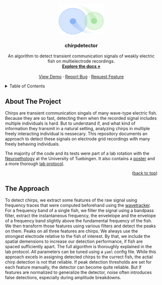 <!-- Improved compatibility of back to top link: See: https://github.com/othneildrew/Best-README-Template/pull/73 -->
<a name="readme-top"></a>
<!-- PROJECT LOGO -->
<br />
<div align="center">
  <a href="https://github.com/github_username/repo_name">
    <img src="assets/logo.png" alt="Logo" width="150" height="100">
  </a>

<h3 align="center">chirpdetector</h3>

  <p align="center">
    An algorithm to detect transient communication signals of weakly electric fish on multielectrode recordings.
    <br />
    <a href="https://github.com/github_username/repo_name"><strong>Explore the docs »</strong></a>
    <br />
    <br />
    <a href="https://github.com/github_username/repo_name">View Demo</a>
    ·
    <a href="https://github.com/github_username/repo_name/issues">Report Bug</a>
    ·
    <a href="https://github.com/github_username/repo_name/issues">Request Feature</a>
  </p>
</div>

<!-- TABLE OF CONTENTS -->
<details>
  <summary>Table of Contents</summary>
  <ol>
    <li><a href="#about-the-project">About The Project</a></li>
    <li><a href="#the-approach">Getting Started</a></li>
  </ol>
</details>


## About The Project

Chirps are transient communication singals of many wave-type electric fish. Because they are so fast, detecting them when the recorded signal includes multiple individuals is hard. But to understand if, and what kind of information they transmit in a natural setting, analyzing chirps in multiple freely interacting individual is nessecary. This repository documents an approach to detect these signals on electrode grid recordings with many freely behaving individuals.

The majority of the code and its tests were part of a lab rotation with the [Neuroethology](https://github.com/bendalab) at the University of Tuebingen. It also contains a [poster](poster_printed/main.pdf) and a more thorough [lab protocol](protocol/main.pdf).

<p align="right">(<a href="#readme-top">back to top</a>)</p>

## The Approach

To detect chirps, we extract some features of the raw signal using frequency traces that were computed beforehand using the [wavetracker](https://github.com/tillraab/wavetracker). For a frequency band of a single fish, we filter the signal using a bandpass filter, extract the instantaneous frequency, the envelelope and the envelope of a frequency band slightly above the fundamental frequency of the fish. We then transform those features using various filters and detect the peaks on them. Peaks on all three features are chirps. We always use the strongest electrode relative to the fish of interest. By that, we include the spatial demensions to increase our detection performance, if fish are spaced sufficiently apart. The full algorithm is thoroughly explained in the lab protocol. All parameters can be tuned using a `yaml` config file. While this approach excels in assigning detected chirps to the currect fish, the actial chirp detection is not that reliable. If peak detection thresholds are set for each feature manually, the detector can become quite reliable. But if features are normalized to generalize the detector, noise often introduces false detections, especially during amplitude breakdowns. 

<!-- # Chirp detection - GP2023 -->
<!-- ## Git-Repository and commands -->

<!-- - Go to the [Bendalab Git-Server](https://whale.am28.uni-tuebingen.de/git/) (https://whale.am28.uni-tuebingen.de/git/) -->
<!-- - Create your own account (and tell me ;D) -->
<!--   * I'll invite you the repository -->
<!-- - Clone the repository -->
<!-- -  -->
<!-- ```sh -->
<!-- git clone https://whale.am28.uni-tuebingen.de/git/raab/GP2023_chirp_detection.git -->
<!-- ``` -->

<!-- ## Basic git commands -->

<!-- - pull changes in git -->
<!-- ```shell -->
<!-- git pull origin <branch> -->
<!-- ``` -->
<!-- - commit chances -->
<!-- ```shell -->
<!-- git commit -m '<explaination>' file  # commit one file -->
<!-- git commit -a -m '<explaination>'    # commit all files -->
<!-- ``` -->
<!-- - push commits -->
<!-- ```shell -->
<!-- git push origin <branch> -->
<!-- ``` -->

<!-- ## Branches -->
<!-- Use branches to work on specific topics (e.g. 'algorithm', 'analysis', 'writing', ore even more specific ones) and merge -->
<!-- them into Master-Branch when it works are up to your expectations. -->

<!-- The "master" branch should always contain a working/correct version of your project. -->

<!-- - Create/change into branches -->
<!-- ```shell -->
<!-- # list all branches (highlight active branch) -->
<!-- git banch -a            -->
<!-- # switch into existing           -->
<!-- git checkout <existing branch>    -->
<!-- # switch into new branch -->
<!-- git checkout master -->
<!-- git checkout -b <new branch>      -->
<!-- ``` -->


<!-- - Re-merging with master branch -->
<!-- 1) get current version of master and implement it into branch -->
<!-- ```shell -->
<!-- git checkout master -->
<!-- git pull origin master -->
<!-- git checkout <branch> -->
<!-- git rebase master -->
<!-- ``` -->
<!-- This resets you branch to the fork-point, executes all commits of the current master before adding the commits of you  -->
<!-- branch. You may have to resolve potential conflicts. Afterwards commit the corrected version and push it to your branch. -->

<!-- 2) Update master branch master -->
<!-- - correct way: Create -->
<!-- ```shell -->
<!-- git checkout master -->
<!-- git merge <branch> -->
<!-- git push origin master -->
<!-- ``` -->


<!-- MARKDOWN LINKS & IMAGES -->
<!-- https://www.markdownguide.org/basic-syntax/#reference-style-links -->
[contributors-shield]: https://img.shields.io/github/contributors/github_username/repo_name.svg?style=for-the-badge
[contributors-url]: https://github.com/github_username/repo_name/graphs/contributors
[forks-shield]: https://img.shields.io/github/forks/github_username/repo_name.svg?style=for-the-badge
[forks-url]: https://github.com/github_username/repo_name/network/members
[stars-shield]: https://img.shields.io/github/stars/github_username/repo_name.svg?style=for-the-badge
[stars-url]: https://github.com/github_username/repo_name/stargazers
[issues-shield]: https://img.shields.io/github/issues/github_username/repo_name.svg?style=for-the-badge
[issues-url]: https://github.com/github_username/repo_name/issues
[license-shield]: https://img.shields.io/github/license/github_username/repo_name.svg?style=for-the-badge
[license-url]: https://github.com/github_username/repo_name/blob/master/LICENSE.txt
[linkedin-shield]: https://img.shields.io/badge/-LinkedIn-black.svg?style=for-the-badge&logo=linkedin&colorB=555
[linkedin-url]: https://linkedin.com/in/linkedin_username
[product-screenshot]: images/screenshot.png
[Next.js]: https://img.shields.io/badge/next.js-000000?style=for-the-badge&logo=nextdotjs&logoColor=white
[Next-url]: https://nextjs.org/
[React.js]: https://img.shields.io/badge/React-20232A?style=for-the-badge&logo=react&logoColor=61DAFB
[React-url]: https://reactjs.org/
[Vue.js]: https://img.shields.io/badge/Vue.js-35495E?style=for-the-badge&logo=vuedotjs&logoColor=4FC08D
[Vue-url]: https://vuejs.org/
[Angular.io]: https://img.shields.io/badge/Angular-DD0031?style=for-the-badge&logo=angular&logoColor=white
[Angular-url]: https://angular.io/
[Svelte.dev]: https://img.shields.io/badge/Svelte-4A4A55?style=for-the-badge&logo=svelte&logoColor=FF3E00
[Svelte-url]: https://svelte.dev/
[Laravel.com]: https://img.shields.io/badge/Laravel-FF2D20?style=for-the-badge&logo=laravel&logoColor=white
[Laravel-url]: https://laravel.com
[Bootstrap.com]: https://img.shields.io/badge/Bootstrap-563D7C?style=for-the-badge&logo=bootstrap&logoColor=white
[Bootstrap-url]: https://getbootstrap.com
[JQuery.com]: https://img.shields.io/badge/jQuery-0769AD?style=for-the-badge&logo=jquery&logoColor=white
[JQuery-url]: https://jquery.com


